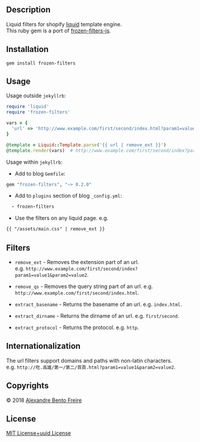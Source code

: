 ## Description
  
Liquid filters for shopify [liquid](https://github.com/shopify/liquid) template engine.  
This ruby gem is a port of [frozen-filters-js](https://github.com/a-bentofreire/frozen-filters-js).

## Installation
`gem install frozen-filters`  

## Usage
  
Usage outside `jekyllrb`:  
  
```ruby
require 'liquid'
require 'frozen-filters'

vars = {
  'url' => 'http://www.example.com/first/second/index.html?param1=value1&param2=value2'
}

@template = Liquid::Template.parse('{{ url | remove_ext }}')
@template.render(vars)  # http://www.example.com/first/second/index?param1=value1&param2=value2
```
  
Usage within `jekyllrb`:  
  
- Add to blog `Gemfile`: 
```ruby
gem "frozen-filters", "~> 0.2.0"
```
- Add to `plugins` section of blog `_config.yml`: 
```ruby
  - frozen-filters
```
- Use the filters on any liquid page.
e.g.
```html
{{ "/assets/main.css" | remove_ext }}
```

## Filters
  
- `remove_ext` - Removes the extension part of an url.   
e.g. `http://www.example.com/first/second/index?param1=value1&param2=value2`.
  
- `remove_qs` - Removes the query string part of an url. e.g. `http://www.example.com/first/second/index.html`.
- `extract_basename` - Returns the basename of an url. e.g. `index.html`.
- `extract_dirname` - Returns the dirname of an url. e.g. `first/second`.
- `extract_protocol` - Returns the protocol. e.g. `http`.
  
## Internationalization
  
The url filters support domains and paths with non-latin characters.  
e.g. `http://吃.高雄/第一/第二/首頁.html?param1=value1&param2=value2`.
  
## Copyrights
  
© 2018 [Alexandre Bento Freire](https://www.a-bentofreire.com)  
  
  
## License
  
[MIT License+uuid License](https://github.com/a-bentofreire/uuid-licenses/blob/master/MIT-uuid-license.md)  
